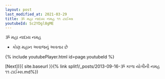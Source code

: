 ```yaml
---
layout: post
last_modified_at: 2021-03-29
title: ૐ મહા નાદાય નમહ ૧૧ ટાઈમ્સ
youtubeId: Sc2YDgl8gME
---
```

 
 
 ૐ મહા નાદાય નમહ  
 
 -  કોણ મહાન અવાજનું અવતાર છે 
 
  
 
  
 
 
 
 
 
 


{% include youtubePlayer.html id=page.youtubeId %}
 
[Next]({{ site.baseurl }}{% link  split1/_posts/2013-09-16-ૐ કાળા યોગીની નમહ ૧૧ ટાઈમ્સ.md%})
 
